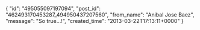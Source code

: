  {
   "id": "495055097197094",
   "post_id": "462493170453287_494950437207560",
   "from_name": "Anibal Jose Baez",
   "message": "So true...!",
   "created_time": "2013-03-22T17:13:11+0000"
 }
